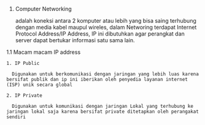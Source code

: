 1. Computer Networking 

     adalah koneksi antara 2 komputer atau lebih yang bisa saing terhubung dengan media kabel maupul wireles, dalam Networing terdapat Internet Protocol Address/IP Address, IP ini dibutuhkan agar perangkat dan server dapat bertukar informasi satu sama lain.

 1.1 Macam macam IP address
 
    1. IP Public
    
      Digunakan untuk berkomunikasi dengan jaringan yang lebih luas karena bersifat publik dan ip ini iberikan oleh penyedia layanan internet (ISP) unik secara global
      
    2. IP Private
    
      Digunakan untuk komunikasi dengan jaringan Lokal yang terhubung ke jaringan lokal saja karena bersifat private ditetapkan oleh perangakat sendiri 
      
      
